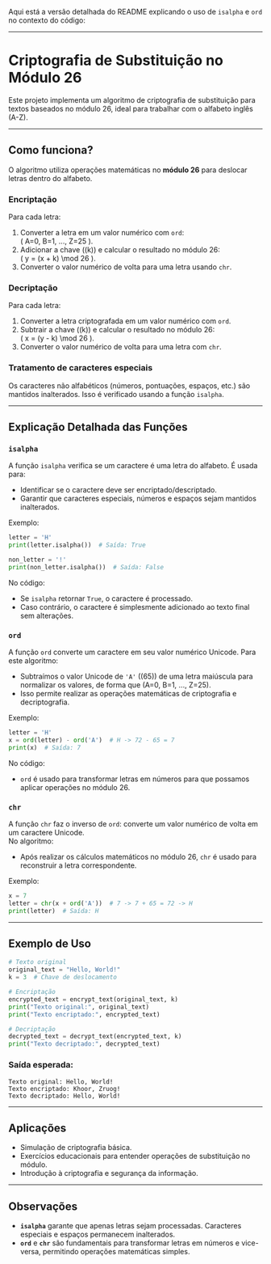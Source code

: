 Aqui está a versão detalhada do README explicando o uso de `isalpha` e `ord` no contexto do código:

---

# Criptografia de Substituição no Módulo 26

Este projeto implementa um algoritmo de criptografia de substituição para textos baseados no módulo 26, ideal para trabalhar com o alfabeto inglês (A-Z).

---

## Como funciona?

O algoritmo utiliza operações matemáticas no **módulo 26** para deslocar letras dentro do alfabeto. 

### Encriptação
Para cada letra:
1. Converter a letra em um valor numérico com `ord`:  
   \( A=0, B=1, ..., Z=25 \).
2. Adicionar a chave (\(k\)) e calcular o resultado no módulo 26:  
   \( y = (x + k) \mod 26 \).
3. Converter o valor numérico de volta para uma letra usando `chr`.

### Decriptação
Para cada letra:
1. Converter a letra criptografada em um valor numérico com `ord`.
2. Subtrair a chave (\(k\)) e calcular o resultado no módulo 26:  
   \( x = (y - k) \mod 26 \).
3. Converter o valor numérico de volta para uma letra com `chr`.

### Tratamento de caracteres especiais
Os caracteres não alfabéticos (números, pontuações, espaços, etc.) são mantidos inalterados. Isso é verificado usando a função `isalpha`.

---

## Explicação Detalhada das Funções

### **`isalpha`**
A função `isalpha` verifica se um caractere é uma letra do alfabeto. É usada para:
- Identificar se o caractere deve ser encriptado/descriptado.
- Garantir que caracteres especiais, números e espaços sejam mantidos inalterados.

Exemplo:
```python
letter = 'H'
print(letter.isalpha())  # Saída: True

non_letter = '!'
print(non_letter.isalpha())  # Saída: False
```

No código:
- Se `isalpha` retornar `True`, o caractere é processado.
- Caso contrário, o caractere é simplesmente adicionado ao texto final sem alterações.

### **`ord`**
A função `ord` converte um caractere em seu valor numérico Unicode. Para este algoritmo:
- Subtraímos o valor Unicode de `'A'` (\(65\)) de uma letra maiúscula para normalizar os valores, de forma que \(A=0, B=1, ..., Z=25\).
- Isso permite realizar as operações matemáticas de criptografia e decriptografia.

Exemplo:
```python
letter = 'H'
x = ord(letter) - ord('A')  # H -> 72 - 65 = 7
print(x)  # Saída: 7
```

No código:
- `ord` é usado para transformar letras em números para que possamos aplicar operações no módulo 26.

### **`chr`**
A função `chr` faz o inverso de `ord`: converte um valor numérico de volta em um caractere Unicode.  
No algoritmo:
- Após realizar os cálculos matemáticos no módulo 26, `chr` é usado para reconstruir a letra correspondente.

Exemplo:
```python
x = 7
letter = chr(x + ord('A'))  # 7 -> 7 + 65 = 72 -> H
print(letter)  # Saída: H
```

---

## Exemplo de Uso

```python
# Texto original
original_text = "Hello, World!"
k = 3  # Chave de deslocamento

# Encriptação
encrypted_text = encrypt_text(original_text, k)
print("Texto original:", original_text)
print("Texto encriptado:", encrypted_text)

# Decriptação
decrypted_text = decrypt_text(encrypted_text, k)
print("Texto decriptado:", decrypted_text)
```

### Saída esperada:
```
Texto original: Hello, World!
Texto encriptado: Khoor, Zruog!
Texto decriptado: Hello, World!
```

---

## Aplicações
- Simulação de criptografia básica.
- Exercícios educacionais para entender operações de substituição no módulo.
- Introdução à criptografia e segurança da informação.

---

## Observações
- **`isalpha`** garante que apenas letras sejam processadas. Caracteres especiais e espaços permanecem inalterados.
- **`ord`** e **`chr`** são fundamentais para transformar letras em números e vice-versa, permitindo operações matemáticas simples.